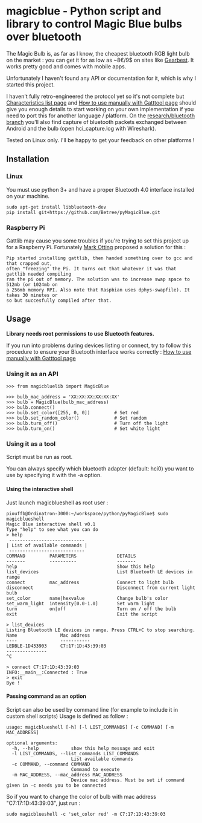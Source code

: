 # magicblue - Python script and library to control Magic Blue bulbs over bluetooth


The Magic Bulb is, as far as I know, the cheapest bluetooth RGB light bulb on the market : you can get it for as low as ~8€/9$ on sites like
[Gearbest](http://www.gearbest.com/smart-light-bulb/pp_230349.html). It works pretty good and comes with mobile apps.

Unfortunately I haven't found any API or documentation for it, which is why I started this project.

I haven't fully retro-engineered the protocol yet so it's not complete but
[Characteristics list page](https://github.com/Betree/pyMagicBlue/wiki/Characteristics-list) and
[How to use manually with Gatttool page](https://github.com/Betree/pyMagicBlue/wiki/How-to-use-manually-with-Gatttool)
should give you enough details to start working on your own implementation if you need to port this for another
language / platform.
On the [research/bluetooth branch](https://github.com/Betree/pyMagicBlue/tree/research/bluetooth) you'll also find capture of bluetooth packets exchanged
between Android and the bulb (open hci_capture.log with Wireshark).

Tested on Linux only. I'll be happy to get your feedback on other platforms !

## Installation
### Linux
You must use python 3+ and have a proper Bluetooth 4.0 interface installed on your machine.

    sudo apt-get install libbluetooth-dev
    pip install git+https://github.com/Betree/pyMagicBlue.git

### Raspberry Pi
Gattlib may cause you some troubles if you're trying to set this project up for a Raspberry Pi. Fortunately [Mark Otting](https://github.com/b0tting) proposed a solution for this :

    Pip started installing gattlib, then handed something over to gcc and that crapped out,
    often "freezing" the Pi. It turns out that whatever it was that gattlib needed compiling
    ran the pi out of memory. The solution was to increase swap space to 512mb (or 1024mb on
    a 256mb memory RPI. Also note that Raspbian uses dphys-swapfile). It takes 30 minutes or
    so but succesfully compiled after that.

## Usage

**Library needs root permissions to use Bluetooth features.**

If you run into problems during devices listing or connect, try to follow this procedure to ensure your Bluetooth interface works correctly : [How to use manually with Gatttool page](https://github.com/Betree/pyMagicBlue/wiki/How-to-use-manually-with-Gatttool)

### Using it as an API

    >>> from magicbluelib import MagicBlue
    
    >>> bulb_mac_address = 'XX:XX:XX:XX:XX:XX'
    >>> bulb = MagicBlue(bulb_mac_address)
    >>> bulb.connect()
    >>> bulb.set_color([255, 0, 0])         # Set red
    >>> bulb.set_random_color()             # Set random
    >>> bulb.turn_off()                     # Turn off the light
    >>> bulb.turn_on()                      # Set white light

### Using it as a tool
Script must be run as root.

You can always specify which bluetooth adapter (default: hci0) you want to use by specifying it with the -a option. 

#### Using the interactive shell
Just launch magicblueshell as root user :

    piouffb@Ordinatron-3000:~/workspace/python/pyMagicBlue$ sudo magicblueshell 
    Magic Blue interactive shell v0.1
    Type "help" to see what you can do
    > help
     ----------------------------
    | List of available commands |
     ----------------------------
    COMMAND         PARAMETERS               DETAILS
    -------         ----------               -------
    help                                     Show this help
    list_devices                             List Bluetooth LE devices in range
    connect         mac_address              Connect to light bulb
    disconnect                               Disconnect from current light bulb
    set_color       name|hexvalue            Change bulb's color
    set_warm_light  intensity[0.0-1.0]       Set warm light
    turn            on|off                   Turn on / off the bulb
    exit                                     Exit the script

    > list_devices
    Listing Bluetooth LE devices in range. Press CTRL+C to stop searching.
    Name                Mac address 
    ----                ----------- 
    LEDBLE-1D433903     C7:17:1D:43:39:03
    ---------------
    ^C
    
    > connect C7:17:1D:43:39:03
    INFO:__main__:Connected : True
    > exit
    Bye !

#### Passing command as an option
Script can also be used by command line (for example to include it in custom shell scripts)
Usage is defined as follow :

    usage: magicblueshell [-h] [-l LIST_COMMANDS] [-c COMMAND] [-m MAC_ADDRESS]
    
    optional arguments:
      -h, --help            show this help message and exit
      -l LIST_COMMANDS, --list_commands LIST_COMMANDS
                            List available commands
      -c COMMAND, --command COMMAND
                            Command to execute
      -m MAC_ADDRESS, --mac_address MAC_ADDRESS
                            Device mac address. Must be set if command given in -c needs you to be connected
                            
So if you want to change the color of bulb with mac address "C7:17:1D:43:39:03", just run :
    
    sudo magicblueshell -c 'set_color red' -m C7:17:1D:43:39:03
